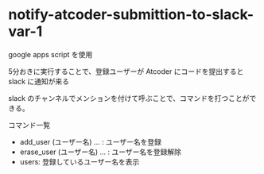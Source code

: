 # notify-atcoder-submittion-to-slack-var-1
google apps script を使用

5分おきに実行することで、登録ユーザーが Atcoder にコードを提出すると slack に通知が来る

slack のチャンネルでメンションを付けて呼ぶことで、コマンドを打つことができる。


コマンド一覧
- add_user (ユーザー名) ... : ユーザー名を登録
- erase_user (ユーザー名) ... : ユーザー名を登録解除
- users: 登録しているユーザー名を表示
